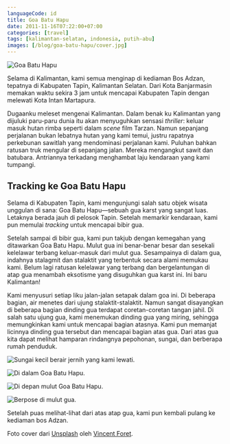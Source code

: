 ```yaml
---
languageCode: id
title: Goa Batu Hapu
date: 2011-11-16T07:22:00+07:00
categories: [travel]
tags: [kalimantan-selatan, indonesia, putih-abu]
images: [/blog/goa-batu-hapu/cover.jpg]
---
```

![Goa Batu Hapu](cover.jpg)

Selama di Kalimantan, kami semua menginap di kediaman Bos Adzan, tepatnya di Kabupaten Tapin, Kalimantan Selatan. Dari Kota Banjarmasin memakan waktu sekira 3 jam untuk mencapai Kabupaten Tapin dengan melewati Kota Intan Martapura.

Dugaanku meleset mengenai Kalimantan. Dalam benak ku Kalimantan yang dijuluki paru-paru dunia itu akan menyuguhkan sensasi *thriller*: keluar masuk hutan rimba seperti dalam *scene* film Tarzan. Namun sepanjang perjalanan bukan lebatnya hutan yang kami temui, justru rapatnya perkebunan sawitlah yang mendominasi perjalanan kami. Puluhan bahkan ratusan truk mengular di sepanjang jalan. Mereka mengangkut sawit dan batubara. Antriannya terkadang menghambat laju kendaraan yang kami tumpangi.

## Tracking ke Goa Batu Hapu

Selama di Kabupaten Tapin, kami mengunjungi salah satu objek wisata unggulan di sana: Goa Batu Hapu—sebuah gua karst yang sangat luas. Letaknya berada jauh di pelosok Tapin. Setelah memarkir kendaraan, kami pun memulai *tracking* untuk mencapai bibir gua.

Setelah sampai di bibir gua, kami pun takjub dengan kemegahan yang ditawarkan Goa Batu Hapu. Mulut gua ini benar-benar besar dan sesekali kelelawar terbang keluar-masuk dari mulut gua. Sesampainya di dalam gua, indahnya stalagmit dan stalaktit yang terbentuk secara alami memukau kami. Belum lagi ratusan kelelawar yang terbang dan bergelantungan di atap gua menambah eksotisme yang disuguhkan gua karst ini. Ini baru Kalimantan!

Kami menyusuri setiap liku jalan-jalan setapak dalam goa ini. Di beberapa bagian, air menetes dari ujung stalaktit-stalaktit. Namun sangat disayangkan di beberapa bagian dinding gua terdapat coretan-coretan tangan jahil. Di salah satu ujung gua, kami menemukan dinding gua yang miring, sehingga memungkinkan kami untuk mencapai bagian atasnya. Kami pun memanjat licinnya dinding gua tersebut dan mencapai bagian atas gua. Dari atas gua kita dapat melihat hamparan rindangnya pepohonan, sungai, dan berberapa rumah penduduk.

![Sungai kecil berair jernih yang kami lewati.](01-menuju-goa-hapu.jpg)

![Di dalam Goa Batu Hapu.](02-di-dalam-goa-batu-hapu.jpg)

![Di depan mulut Goa Batu Hapu.](03-di-depan-goa-batu-hapu.jpg)

![Berpose di mulut gua.](04-goa-batu-hapu.jpg)

Setelah puas melihat-lihat dari atas atap gua, kami pun kembali pulang ke kediaman bos Adzan.

Foto cover dari [Unsplash](https://unsplash.com/photos/zDyg7wfqjpE) oleh [Vincent Foret](https://unsplash.com/@vforet).
